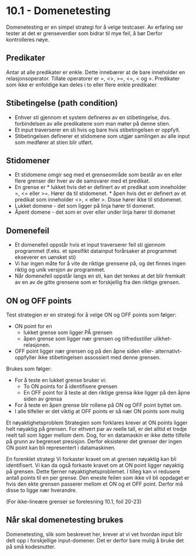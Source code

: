 # 10.1 - Domenetesting
Domenetesting er en simpel strategi for å velge testcaser. Av erfaring ser tester at det er grenseverdier som bidrar til mye feil, å bør Derfor kontrolleres nøye.

## Predikater
Antar at alle predikater er enkle. Dette innebærer at de bare inneholder en relasjonsoperator. Tillate operatorer er =, <>, >=, <=, < og >.
Predikater som ikke er enfoldige kan deles i to eller flere enkle predikater.

## Stibetingelse (path condition)
* Enhver sti gjennom et system defineres av en stibetingelse, dvs. forbindelsen av alle predikatene som man møter på denne stien.
* Et input traverserer en sti hvis og bare hvis stibetingelsen er oppfylt.
* Stibetingelsen definerer et stidomene som utgjør samlingen av alle input som medfører at stien blir utført.

## Stidomener
* Et stidomene omgir seg med et grenseområde som består av en eller flere grenser der hver av de samsvarer med et predikat.
* En grense er 
		* lukket hvis det er definert av et predikat som inneholder =, <= eller >=. Hører da til stidomenet.
		* åpen hvis det er definert av et predikat som inneholder <>, < eller >. Disse hører ikke til stidomenet.
* Lukket domene - det som ligger på linja hører til domenet.
* Åpent domene - det som er over eller under linja hører til domenet

## Domenefeil
* Et domenefeil oppstår hvis et input traverserer feil sti gjennom programmet (f.eks. et spesifikt datainput forårsaker at programmet ekseverer en uønsket sti)
* Vi har ingen måte for å vite de riktige grensene på, og det finnes ingen riktig og unik versjon av programmet.
* Når domenefeil oppstår langs en sti, kan det tenkes at det blir fremkalt av en av de gitte grensene som er forskjellig fra den riktige grensen.

## ON og OFF points
Test strategien er en strategi for å velge ON og OFF points som følger:
* ON point for en
	* lukket grense som ligger PÅ grensen
	* åpen grense som ligger nær grensen og tilfredsstiller ulikhet-relasjonen.
* OFF point ligger nær grensen og på den åpne siden eller- alternativt- oppfyller ikke stibetingelsen assossiert med denne grensen.

Brukes som følger:

* For å teste en lukket grense bruker vi:
	* To ON points for å identifisere grensen
	* En OFF point for å teste at den riktige grensa ikke ligger på den åpne siden av grensa
* For å teste en åpen grense blir rollene på ON og OFF point byttet om.
* I alle tilfeller er det viktig at OFF points er så nær ON points som mulig

Et nøyaktighetsproblem
Strategien som forklares krever at ON points ligger helt nøyaktig på grensen. For ethvert par av reelle tall, er det alltid et tredje reelt tall som ligger mellom dem. Dog, for en datamaskin er ikke dette tilfelle på grunn av begrenset presisjon. Derfor eksisterer det grenser der ingen ON point kan bli representert i datamaskinen.

En forenklet strategi
Vi forkaster kravet om at grensen nøyaktig kan bli identifisert. Vi kan da også forkaste kravet om at ON point ligger nøyaktig på grensen. Dette fjerner nøyaktighetsproblemet.
I tilleg kan vi redusere antall points til en per grense. Den eneste feilen som ikke vil bli oppdaget er hvis den ekte grensen passerer mellom et ON og et OFF point. Derfor må disse to ligge nær hverandre.

(For ikke-lineære grenser se forelesning 10.1, foil 20-23)

## Når skal domenetesting brukes
Domenetesting, slik som beskrevet her, krever at vi vet hvordan input blir delt opp i forskjellige input-domener. Det er derfor bare mulig å bruke det på små kodesnutter.